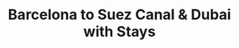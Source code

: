 ---
category: mediterranean
title: Barcelona to Suez Canal & Dubai with Stays
class: barcelona-to-suez-canal-and-dubai-with-stays
cruiseline: Royal Caribbean, Ovation of the Seas
special-info: stays in Barcelona and Dubai
price: 1099
nights: 20
cruise-url: http://www.planetcruise.co.uk/royal-caribbean-cruises/ovation-of-the-seas/08-May-2016/104000?referrersiteid=970
---